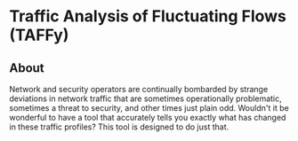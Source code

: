 # Traffic Analysis of Fluctuating Flows (TAFFy)

## About

Network and security operators are continually bombarded by strange
deviations in network traffic that are sometimes operationally
problematic, sometimes a threat to security, and other times just
plain odd.  Wouldn't it be wonderful to have a tool that accurately
tells you exactly what has changed in these traffic profiles?
This tool is designed to do just that.
